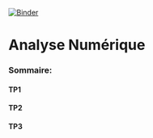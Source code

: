 [![Binder](https://mybinder.org/badge_logo.svg)](https://mybinder.org/v2/gh/ranyacharef/Analyse_Num/main)

# Analyse Numérique

### Sommaire:
#### TP1 
#### TP2
#### TP3
